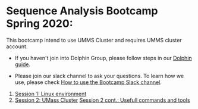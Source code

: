 # Sequence Analysis Bootcamp Spring 2020:

This bootcamp intend to use UMMS Cluster and requires UMMS cluster account. 

* If you haven't join into Dolphin Group, please follow steps in our [Dolphin guide](preliminary_steps.md).

* Please join our slack channel to ask your questions. 
To learn how we use,  please check [How to use the Bootcamp Slack channel](slack.md).

1. [Session 1: Linux environment](session1/session1.md)
2. [Session 2: UMass Cluster](session2/session2.md)
   [Session 2 cont.: Usefull commands and tools](session2/usefull.md)



